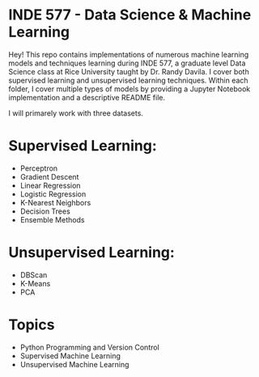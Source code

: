 # INDE 577 - Data Science & Machine Learning

Hey! This repo contains implementations of numerous machine learning models and techniques learning during INDE 577, a graduate level Data Science class at Rice University taught by Dr. Randy Davila. I cover both supervised learning and unsupervised learning techniques. Within each folder, I cover multiple types of models by providing a Jupyter Notebook implementation and a descriptive README file. 

I will primarely work with three datasets. 

# Supervised Learning:
* Perceptron
* Gradient Descent
* Linear Regression
* Logistic Regression
* K-Nearest Neighbors
* Decision Trees
* Ensemble Methods

# Unsupervised Learning:
* DBScan
* K-Means
* PCA



# Topics
* Python Programming and Version Control
* Supervised Machine Learning
* Unsupervised Machine Learning